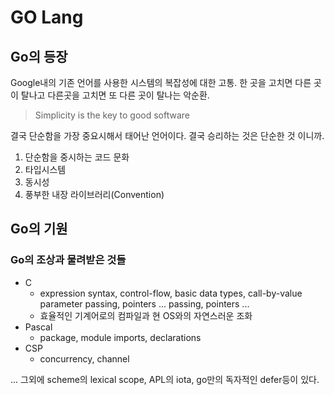 # GO Lang

## Go의 등장

Google내의 기존 언어를 사용한 시스템의 복잡성에 대한 고통. 한 곳을 고치면 다른 곳이 탈나고 다른곳을 고치면 또 다른 곳이 탈나는 악순환.

> Simplicity is the key to good software

결국 단순함을 가장 중요시해서 태어난 언어이다. 결국 승리하는 것은 단순한 것 이니까.

1. 단순함을 중시하는 코드 문화
2. 타입시스템
3. 동시성
4. 풍부한 내장 라이브러리(Convention)

## Go의 기원

### Go의 조상과 물려받은 것들

- C
  - expression syntax, control-flow, basic data types, call-by-value parameter passing, pointers ...  passing, pointers ...
  - 효율적인 기계어로의 컴파일과 현 OS와의 자연스러운 조화
- Pascal
  - package, module imports, declarations
- CSP
  - concurrency, channel

... 그외에 scheme의 lexical scope, APL의 iota, go만의 독자적인 defer등이 있다.
